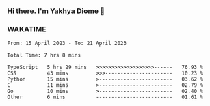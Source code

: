 ### Hi there. I'm Yakhya Diome 👋

### WAKATIME
<!--START_SECTION:waka-->

```text
From: 15 April 2023 - To: 21 April 2023

Total Time: 7 hrs 8 mins

TypeScript   5 hrs 29 mins   >>>>>>>>>>>>>>>>>>>------   76.93 %
CSS          43 mins         >>>----------------------   10.23 %
Python       15 mins         >------------------------   03.62 %
C            11 mins         >------------------------   02.79 %
Go           10 mins         >------------------------   02.40 %
Other        6 mins          -------------------------   01.61 %
```

<!--END_SECTION:waka-->
